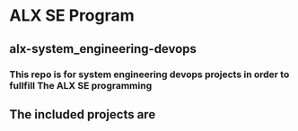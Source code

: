 # ALX SE Program
## alx-system_engineering-devops
### This repo is for system engineering devops projects in order to fullfill The ALX SE programming
## The included projects are 

